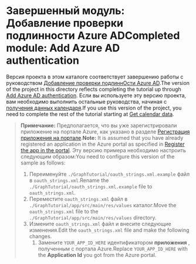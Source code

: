 # <a name="completed-module-add-azure-ad-authentication"></a><span data-ttu-id="15995-101">Завершенный модуль: Добавление проверки подлинности Azure AD</span><span class="sxs-lookup"><span data-stu-id="15995-101">Completed module: Add Azure AD authentication</span></span>

<span data-ttu-id="15995-102">Версия проекта в этом каталоге соответствует завершению работы с руководством [Добавление проверки подлиннОсти Azure AD](https://docs.microsoft.com/graph/tutorials/android?tutorial-step=3).</span><span class="sxs-lookup"><span data-stu-id="15995-102">The version of the project in this directory reflects completing the tutorial up through [Add Azure AD authentication](https://docs.microsoft.com/graph/tutorials/android?tutorial-step=3).</span></span> <span data-ttu-id="15995-103">Если вы используете эту версию проекта, вам необходимо выполнить остальные руководства, начиная с [получения данных календаря](https://docs.microsoft.com/graph/tutorials/android?tutorial-step=4).</span><span class="sxs-lookup"><span data-stu-id="15995-103">If you use this version of the project, you need to complete the rest of the tutorial starting at [Get calendar data](https://docs.microsoft.com/graph/tutorials/android?tutorial-step=4).</span></span>

> <span data-ttu-id="15995-104">**Примечание:** Предполагается, что вы уже зарегистрировали приложение на портале Azure, как указано в разделе [Регистрация приложения на портале](https://docs.microsoft.com/graph/tutorials/android?tutorial-step=2).</span><span class="sxs-lookup"><span data-stu-id="15995-104">**Note:** It is assumed that you have already registered an application in the Azure portal as specified in [Register the app in the portal](https://docs.microsoft.com/graph/tutorials/android?tutorial-step=2).</span></span> <span data-ttu-id="15995-105">Эту версию примера необходимо настроить следующим образом:</span><span class="sxs-lookup"><span data-stu-id="15995-105">You need to configure this version of the sample as follows:</span></span>
>
> 1. <span data-ttu-id="15995-106">Переименуйте `./GraphTutorial/oauth_strings.xml.example` файл в `oauth_strings.xml`.</span><span class="sxs-lookup"><span data-stu-id="15995-106">Rename the `./GraphTutorial/oauth_strings.xml.example` file to `oauth_strings.xml`.</span></span>
> 1. <span data-ttu-id="15995-107">Переместите `oauth_strings.xml` файл в `./GraphTutorial/app/src/main/res/values` каталог.</span><span class="sxs-lookup"><span data-stu-id="15995-107">Move the `oauth_strings.xml` file to the `./GraphTutorial/app/src/main/res/values` directory.</span></span>
> 1. <span data-ttu-id="15995-108">Измените `oauth_strings.xml` файл и внесите следующие изменения.</span><span class="sxs-lookup"><span data-stu-id="15995-108">Edit the `oauth_strings.xml` file and make the following changes.</span></span>
>     1. <span data-ttu-id="15995-109">Замените `YOUR_APP_ID_HERE` идентификатором **приложения** , полученным с портала Azure.</span><span class="sxs-lookup"><span data-stu-id="15995-109">Replace `YOUR_APP_ID_HERE` with the **Application Id** you got from the Azure portal.</span></span>